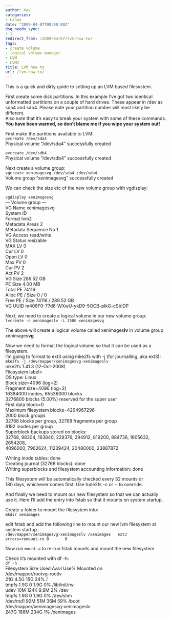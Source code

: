 ```yaml
---
author: Kev
categories:
- Linux
date: "2009-04-07T00:00:00Z"
dsq_needs_sync:
- 1
redirect_from: /2009/04/07/lvm-how-to/
tags:
- create volume
- logical volume manager
- LVM
- LVM2
title: LVM how to
url: /lvm-how-to/
---
```

This is a quick and dirty guide to setting up an LVM based filesystem.

First create some disk partitions. In this example I&#8217;ve got two identical unformatted partitions on a couple of hard drives. These appear in /dev as sda4 and sdb4. Please note your partition number will most likely be different.  
Also note that it&#8217;s easy to break your system with some of these commands. **You have been warned, so don&#8217;t blame me if you wipe your system out!**

First make the partitions available to LVM:  
`pvcreate /dev/sda4`  
Physical volume &#8220;/dev/sda4&#8243; successfully created  
<!--more-->

  
`pvcreate /dev/sdb4`  
Physical volume &#8220;/dev/sdb4&#8243; successfully created

Next create a volume group:  
`vgcreate xenimagesvg /dev/sda4 /dev/sdb4`  
Volume group &#8220;xenimagesvg&#8221; successfully created

We can check the size etc of the new volume group with vgdisplay:

`vgdisplay xenimagesvg`  
&#8212; Volume group &#8212;  
VG Name xenimagesvg  
System ID  
Format lvm2  
Metadata Areas 2  
Metadata Sequence No 1  
VG Access read/write  
VG Status resizable  
MAX LV 0  
Cur LV 0  
Open LV 0  
Max PV 0  
Cur PV 2  
Act PV 2  
VG Size 289.52 GB  
PE Size 4.00 MB  
Total PE 74116  
Alloc PE / Size 0 / 0  
Free PE / Size 74116 / 289.52 GB  
VG UUID m408F0-77d6-WXwU-ykD9-5OCB-pIkG-cSbIDP

Next, we need to create a logical volume in our new volume group:  
`lvcreate -n xenimageslv -L 250G xenimagesvg`

The above will create a logical volume called xenimages**lv** in volume group xenimages**vg**

Now we need to format the logical volume so that it can be used as a filesystem.  
I&#8217;m going to format to ext3 using mke2fs with -j (for journalling, aka ext3):  
`mke2fs -j /dev/mapper/xenimagesvg-xenimageslv`  
mke2fs 1.41.3 (12-Oct-2008)  
Filesystem label=  
OS type: Linux  
Block size=4096 (log=2)  
Fragment size=4096 (log=2)  
16384000 inodes, 65536000 blocks  
3276800 blocks (5.00%) reserved for the super user  
First data block=0  
Maximum filesystem blocks=4294967296  
2000 block groups  
32768 blocks per group, 32768 fragments per group  
8192 inodes per group  
Superblock backups stored on blocks:  
32768, 98304, 163840, 229376, 294912, 819200, 884736, 1605632, 2654208,  
4096000, 7962624, 11239424, 20480000, 23887872

Writing inode tables: done  
Creating journal (32768 blocks): done  
Writing superblocks and filesystem accounting information: done

This filesystem will be automatically checked every 32 mounts or  
180 days, whichever comes first. Use tune2fs -c or -i to override.

And finally we need to mount our new filesystem so that we can actually use it. Here I&#8217;ll add the entry into fstab so that it mounts on system startup.

Create a folder to mount the filesystem into:  
`mkdir xenimages`

edit fstab and add the following line to mount our new lvm filesystem at system startup&#8230;  
`/dev/mapper/xenimagesvg-xenimageslv /xenimages   ext3    errors=remount-ro 0       0`

Now run `mount-a` to re-run fstab mounts and mount the new filesystem

Check it&#8217;s mounted with df -h:  
`df -h`  
Filesystem Size Used Avail Use% Mounted on  
/dev/mapper/rootvg-rootlv  
21G 4.5G 15G 24% /  
tmpfs 1.9G 0 1.9G 0% /lib/init/rw  
udev 10M 124K 9.9M 2% /dev  
tmpfs 1.9G 0 1.9G 0% /dev/shm  
/dev/md1 92M 51M 36M 59% /boot  
/dev/mapper/xenimagesvg-xenimageslv  
247G 188M 234G 1% /xenimages